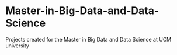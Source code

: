 # Master-in-Big-Data-and-Data-Science

Projects created for the Master in Big Data and Data Science at UCM university
